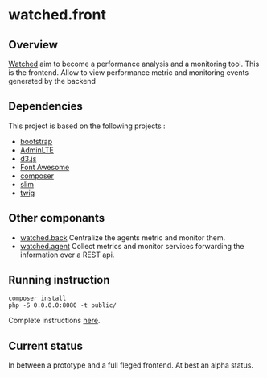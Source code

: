 # watched.front
## Overview
[Watched](https://sebt3.github.io/watched/) aim to become a performance analysis and a monitoring tool.
This is the frontend. Allow to view performance metric and monitoring events generated by the backend

## Dependencies
This project is based on the following projects :
* [bootstrap](http://getbootstrap.com)
* [AdminLTE](https://almsaeedstudio.com/preview)
* [d3.js](https://d3js.org/)
* [Font Awesome](http://fontawesome.io)
* [composer](https://getcomposer.org)
* [slim](http://www.slimframework.com)
* [twig](http://twig.sensiolabs.org)


## Other componants
* [watched.back](https://github.com/sebt3/watched.back) Centralize the agents metric and monitor them.
* [watched.agent](https://github.com/sebt3/watched.agent) Collect metrics and monitor services forwarding the information over a REST api.

## Running instruction
    composer install
    php -S 0.0.0.0:8080 -t public/

Complete instructions [here](https://sebt3.github.io/watched/doc/install/#the-frontend).

## Current status
In between a prototype and a full fleged frontend.
At best an alpha status.
